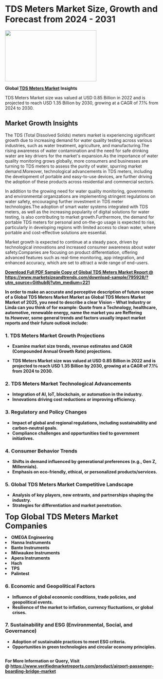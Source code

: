 <H1>TDS Meters Market Size, Growth and Forecast from 2024 - 2031</H1><img class="aligncenter size-medium wp-image-584254" src="https://thirdeyenews.in/wp-content/uploads/2024/09/Global-Market-Research-300x168.jpeg" alt="" width="300" height="168" /><p><strong>Global&nbsp;<a href="https://www.marketsizeandtrends.com/download-sample/795928/?utm_source=Github8j?utm_medium=221">TDS Meters Market</a> Insights</strong></p><p>TDS Meters Market size was valued at USD 0.85 Billion in 2022 and is projected to reach USD 1.35 Billion by 2030, growing at a CAGR of 7.1% from 2024 to 2030.</p><p><h2>Market Growth Insights</h2> <p>The TDS (Total Dissolved Solids) meters market is experiencing significant growth due to increasing demand for water quality testing across various industries, such as water treatment, agriculture, and manufacturing.The rising awareness of water contamination and the need for safe drinking water are key drivers for the market's expansion.As the importance of water quality monitoring grows globally, more consumers and businesses are turning to TDS meters to assess the purity of water, spurring market demand.Moreover, technological advancements in TDS meters, including the development of portable and easy-to-use devices, are further driving the adoption of these products across residential and commercial sectors.</p> <p><strong><a href="#"></a></strong></p> <p>In addition to the growing need for water quality monitoring, governments and environmental organizations are implementing stringent regulations on water safety, encouraging further investment in TDS meter technologies.The adoption of smart water systems integrated with TDS meters, as well as the increasing popularity of digital solutions for water testing, is also contributing to market growth.Furthermore, the demand for portable TDS meters for personal and on-the-go usage is expected to rise, particularly in developing regions with limited access to clean water, where portable and cost-effective solutions are essential.</p> <p>Market growth is expected to continue at a steady pace, driven by technological innovations and increased consumer awareness about water safety.Companies are focusing on product differentiation, offering advanced features such as real-time monitoring, app integration, and enhanced accuracy, which are set to attract a wide range of end-users.</p> <p><strong><a href="#"></p><p><span class=""><strong>Download Full PDF Sample Copy of Global TDS Meters Market Report</strong> @ <a href="https://www.marketsizeandtrends.com/download-sample/795928/?utm_source=Github8j?utm_medium=221" target="_blank">https://www.marketsizeandtrends.com/download-sample/795928/?utm_source=Github8j?utm_medium=221</a></span></p><p>In order to make an accurate and perceptive description of future scope of a Global&nbsp;TDS Meters Market Market as Global&nbsp;TDS Meters Market Market of 2025, you need to describe a clear Vision &ndash; What Industry or Linda can you think of for example: Quote from a Technology, healthcare, automotive, renewable energy, name the market you are Reffering to.However, some general trends and factors usually impact market reports and their future outlook include:</p><h3>1.&nbsp;<strong>TDS Meters Market Growth Projections</strong></h3><ul><li>Examine market size trends, revenue estimates and CAGR (Compounded Annual Growth Rate) projections.</li><li><p>TDS Meters Market size was valued at USD 0.85 Billion in 2022 and is projected to reach USD 1.35 Billion by 2030, growing at a CAGR of 7.1% from 2024 to 2030.</p></li></ul><h3>2.&nbsp;<strong>TDS Meters Market Technological Advancements</strong></h3><ul><li>Integration of AI, IoT, blockchain, or automation in the industry.</li><li>Innovations driving cost reductions or improving efficiency.</li></ul><h3>3.&nbsp;<strong>Regulatory and Policy Changes</strong></h3><ul><li>Impact of global and regional regulations, including sustainability and carbon-neutral goals.</li><li>Compliance challenges and opportunities tied to government initiatives.</li></ul><h3>4.&nbsp;<strong>Consumer Behavior Trends</strong></h3><ul><li>Shifts in demand influenced by generational preferences (e.g., Gen Z, Millennials).</li><li>Emphasis on eco-friendly, ethical, or personalized products/services.</li></ul><h3>5.&nbsp;<strong>Global TDS Meters Market Competitive Landscape</strong></h3><ul><li>Analysis of key players, new entrants, and partnerships shaping the industry.</li><li>Strategies for differentiation and market penetration.</li></ul><p data-pm-slice="1 1 []"><span style="color: inherit; font-family: inherit; font-size: 25px;">Top Global TDS Meters Market Companies</span></p><div class="" data-test-id=""><p><li>OMEGA Engineering</li><li> Hanna Instruments</li><li> Bante Instruments</li><li> Milwaukee Instruments</li><li> Apera Instruments</li><li> Hach</li><li> TPS</li><li> Palintest</li></p></div><h3>6.&nbsp;<strong>Economic and Geopolitical Factors</strong></h3><ul><li>Influence of global economic conditions, trade policies, and geopolitical events.</li><li>Resilience of the market to inflation, currency fluctuations, or global crises.</li></ul><h3>7.&nbsp;<strong>Sustainability and ESG (Environmental, Social, and Governance)</strong></h3><ul><li>Adoption of sustainable practices to meet ESG criteria.</li><li>Opportunities in green technologies and circular economy principles.</li></ul><h2><strong style="font-size: 14px;">For More Information or Query, Visit @&nbsp;</strong><a style="background-color: #ffffff; font-size: 14px;" href="https://www.marketsizeandtrends.com/report/tds-meters-market/" target="_blank">https://www.verifiedmarketreports.com/product/airport-passenger-boarding-bridge-market</a></h2>